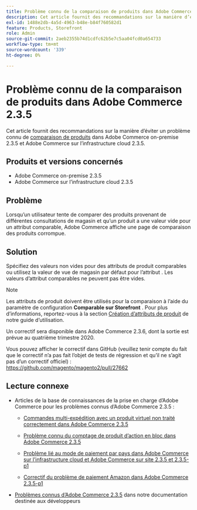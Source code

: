 ```yaml
---
title: Problème connu de la comparaison de produits dans Adobe Commerce 2.3.5
description: Cet article fournit des recommandations sur la manière d’éviter un problème connu de [comparaison de produits](https://experienceleague.adobe.com/en/docs/commerce-admin/stores-sales/shopper-tools/product-compare) dans Adobe Commerce on-premise 2.3.5 et Adobe Commerce on cloud infrastructure 2.3.5.
exl-id: 1488e2db-4a5d-4963-b48e-b84f760582d1
feature: Products, Storefront
role: Admin
source-git-commit: 2aeb2355b74d1cdfc62b5e7c5aa04fcd0a654733
workflow-type: tm+mt
source-wordcount: '339'
ht-degree: 0%

---
```


# Problème connu de la comparaison de produits dans Adobe Commerce 2.3.5

Cet article fournit des recommandations sur la manière d’éviter un problème connu de [comparaison de produits](https://experienceleague.adobe.com/en/docs/commerce-admin/stores-sales/shopper-tools/product-compare) dans Adobe Commerce on-premise 2.3.5 et Adobe Commerce sur l’infrastructure cloud 2.3.5.

## Produits et versions concernés

* Adobe Commerce on-premise 2.3.5
* Adobe Commerce sur l’infrastructure cloud 2.3.5

## Problème

Lorsqu’un utilisateur tente de comparer des produits provenant de différentes consultations de magasin et qu’un produit a une valeur vide pour un attribut comparable, Adobe Commerce affiche une page de comparaison des produits corrompue.

## Solution

Spécifiez des valeurs non vides pour des attributs de produit comparables ou utilisez la valeur de vue de magasin par défaut pour l’attribut . Les valeurs d’attribut comparables ne peuvent pas être vides.

>[!NOTE]
>
>Les attributs de produit doivent être utilisés pour la comparaison à l’aide du paramètre de configuration **Comparable sur Storefront** . Pour plus d’informations, reportez-vous à la section [Création d’attributs de produit](https://experienceleague.adobe.com/en/docs/commerce-admin/catalog/product-attributes/create/attribute-product-create#step-4-describe-the-storefront-properties) de notre guide d’utilisation.

Un correctif sera disponible dans Adobe Commerce 2.3.6, dont la sortie est prévue au quatrième trimestre 2020.

Vous pouvez afficher le correctif dans GitHub (veuillez tenir compte du fait que le correctif n’a pas fait l’objet de tests de régression et qu’il ne s’agit pas d’un correctif officiel) : <https://github.com/magento/magento2/pull/27662>

## Lecture connexe

<ul><li>Articles de la base de connaissances de la prise en charge d’Adobe Commerce pour les problèmes connus d’Adobe Commerce 2.3.5 :<ul>
<li>
<p title="Commandes multi-expédition avec un produit virtuel non traité correctement dans Adobe Commerce 2.3.5"><a href="/help/troubleshooting/miscellaneous/magento-2-3-5-known-issue-virtual-product-multi-ship-orders.md">Commandes multi-expédition avec un produit virtuel non traité correctement dans Adobe Commerce 2.3.5</a></p>
</li>
<li><a href="/help/troubleshooting/miscellaneous/bulk-action-product-count-known-issue-in-magento-2-3-5.md">Problème connu du comptage de produit d’action en bloc dans Adobe Commerce 2.3.5</a></li>
<li>
<p title="Problème lié au mode de paiement par pays dans Adobe Commerce sur l’infrastructure cloud et Adobe Commerce sur site 2.3.5 et 2.3.5-p1"><a href="/help/troubleshooting/known-issues-patches-attached/magento-2-3-5-2-3-5-p1-patch-country-payment-issue.md">Problème lié au mode de paiement par pays dans Adobe Commerce sur l’infrastructure cloud et Adobe Commerce sur site 2.3.5 et 2.3.5-p1</a></p>
</li>
<li>
<p title="Correctif du problème de paiement Amazon dans Adobe Commerce 2.3.5-p1"><a href="/help/troubleshooting/payments/patch-for-amazon-pay-checkout-issue-in-magento-2-3-5-p1.md">Correctif du problème de paiement Amazon dans Adobe Commerce 2.3.5-p1</a></p>
</li>
</ul>
</li><li><a href="https://commerce-docs.github.io/devdocs-archive/2.3/guides/v2.3/release-notes/release-notes-2-3-5-commerce.html#known-issues">Problèmes connus d’Adobe Commerce 2.3.5</a> dans notre documentation destinée aux développeurs</li></ul>
